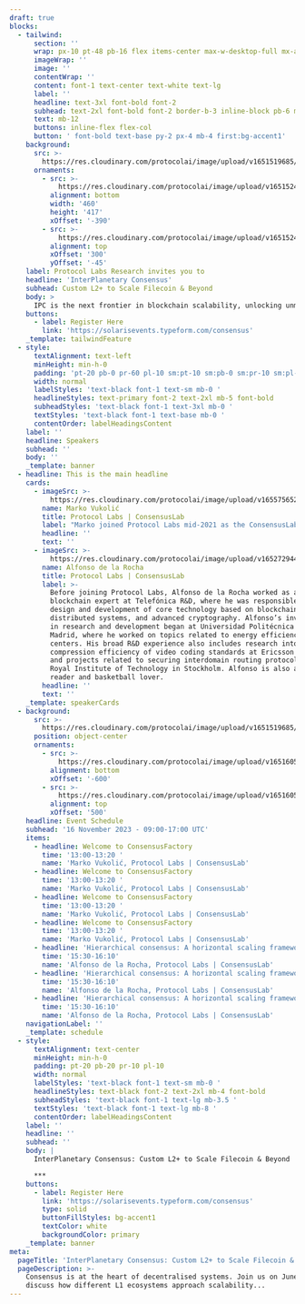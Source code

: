 ```yaml
---
draft: true
blocks:
  - tailwind:
      section: ''
      wrap: px-10 pt-48 pb-16 flex items-center max-w-desktop-full mx-auto
      imageWrap: ''
      image: ''
      contentWrap: ''
      content: font-1 text-center text-white text-lg
      label: ''
      headline: text-3xl font-bold font-2
      subhead: text-2xl font-bold font-2 border-b-3 inline-block pb-6 mb-16
      text: mb-12
      buttons: inline-flex flex-col
      button: ' font-bold text-base py-2 px-4 mb-4 first:bg-accent1'
    background:
      src: >-
        https://res.cloudinary.com/protocolai/image/upload/v1651519685/consensus-factory/hero_bg_gocqtx.png
      ornaments:
        - src: >-
            https://res.cloudinary.com/protocolai/image/upload/v1651524196/consensus-factory/hero-ornament-left_lvldlf.svg
          alignment: bottom
          width: '460'
          height: '417'
          xOffset: '-390'
        - src: >-
            https://res.cloudinary.com/protocolai/image/upload/v1651524200/consensus-factory/hero-ornament-right_dhqhk7.svg
          alignment: top
          xOffset: '300'
          yOffset: '-45'
    label: Protocol Labs Research invites you to
    headline: 'InterPlanetary Consensus'
    subhead: Custom L2+ to Scale Filecoin & Beyond
    body: >
      IPC is the next frontier in blockchain scalability, unlocking unmatched capacity and enabling new use cases.
    buttons:
      - label: Register Here
        link: 'https://solarisevents.typeform.com/consensus'
    _template: tailwindFeature
  - style:
      textAlignment: text-left
      minHeight: min-h-0
      padding: 'pt-20 pb-0 pr-60 pl-10 sm:pt-10 sm:pb-0 sm:pr-10 sm:pl-10'
      width: normal
      labelStyles: 'text-black font-1 text-sm mb-0 '
      headlineStyles: text-primary font-2 text-2xl mb-5 font-bold
      subheadStyles: 'text-black font-1 text-3xl mb-0 '
      textStyles: 'text-black font-1 text-base mb-0 '
      contentOrder: labelHeadingsContent
    label: ''
    headline: Speakers
    subhead: ''
    body: ''
    _template: banner
  - headline: This is the main headline
    cards:
      - imageSrc: >-
          https://res.cloudinary.com/protocolai/image/upload/v1655756520/consensus-factory/marko_vukoli_he2xhv.png
        name: Marko Vukolić
        title: Protocol Labs | ConsensusLab
        label: "Marko joined Protocol Labs mid-2021 as the ConsensusLab lead. Prior to this he was a Principal Research Staff Member in\_IBM Research Zurich, where he worked from 2015-2021 and earlier as a PostDoc (2008-2010). Marko obtained a Doctor of Science (PhD) degree in Distributed Systems from EPFL in the\_Distributed Programming Laboratory (LPD)\_in 2008. Prior to his PhD, Marko graduated from the\_EPFL Doctoral School in Computer and Communication Sciences\_in 2003 and obtained a dipl.ing. degree in Electrical Engineering (Telecommunications) from the\_School of Electrical Engineering, University of Belgrade, in 2001. Marko’s main research interest is in decentralized systems, that is in distributed systems that span multiple administrative and trust domains (e.g., permissionless and permissioned blockchain systems)."
        headline: ''
        text: ''
      - imageSrc: >-
          https://res.cloudinary.com/protocolai/image/upload/v1652729448/consensus-factory/Alfonso_de_la_Rocha_IOHK_prxwmd.png
        name: Alfonso de la Rocha
        title: Protocol Labs | ConsensusLab
        label: >-
          Before joining Protocol Labs, Alfonso de la Rocha worked as a
          blockchain expert at Telefónica R&D, where he was responsible for the
          design and development of core technology based on blockchains,
          distributed systems, and advanced cryptography. Alfonso’s involvement
          in research and development began at Universidad Politécnica de
          Madrid, where he worked on topics related to energy efficiency in data
          centers. His broad R&D experience also includes research into the
          compression efficiency of video coding standards at Ericsson Research
          and projects related to securing interdomain routing protocols at KTH
          Royal Institute of Technology in Stockholm. Alfonso is also an avid
          reader and basketball lover.
        headline: ''
        text: ''
    _template: speakerCards
  - background:
      src: >-
        https://res.cloudinary.com/protocolai/image/upload/v1651519685/consensus-factory/hero_bg_gocqtx.png
      position: object-center
      ornaments:
        - src: >-
            https://res.cloudinary.com/protocolai/image/upload/v1651605746/consensus-factory/event-ornament-bottom_m9sjeg.svg
          alignment: bottom
          xOffset: '-600'
        - src: >-
            https://res.cloudinary.com/protocolai/image/upload/v1651605750/consensus-factory/event-ornament-top_s0gkrv.svg
          alignment: top
          xOffset: '500'
    headline: Event Schedule
    subhead: '16 November 2023 - 09:00-17:00 UTC'
    items:
      - headline: Welcome to ConsensusFactory
        time: '13:00-13:20 '
        name: 'Marko Vukolić, Protocol Labs | ConsensusLab'
      - headline: Welcome to ConsensusFactory
        time: '13:00-13:20 '
        name: 'Marko Vukolić, Protocol Labs | ConsensusLab'
      - headline: Welcome to ConsensusFactory
        time: '13:00-13:20 '
        name: 'Marko Vukolić, Protocol Labs | ConsensusLab'
      - headline: Welcome to ConsensusFactory
        time: '13:00-13:20 '
        name: 'Marko Vukolić, Protocol Labs | ConsensusLab'
      - headline: 'Hierarchical consensus: A horizontal scaling framework for blockchains'
        time: '15:30-16:10'
        name: 'Alfonso de la Rocha, Protocol Labs | ConsensusLab'
      - headline: 'Hierarchical consensus: A horizontal scaling framework for blockchains'
        time: '15:30-16:10'
        name: 'Alfonso de la Rocha, Protocol Labs | ConsensusLab'
      - headline: 'Hierarchical consensus: A horizontal scaling framework for blockchains'
        time: '15:30-16:10'
        name: 'Alfonso de la Rocha, Protocol Labs | ConsensusLab'
    navigationLabel: ''
    _template: schedule
  - style:
      textAlignment: text-center
      minHeight: min-h-0
      padding: pt-20 pb-20 pr-10 pl-10
      width: normal
      labelStyles: 'text-black font-1 text-sm mb-0 '
      headlineStyles: text-black font-2 text-2xl mb-4 font-bold
      subheadStyles: 'text-black font-1 text-lg mb-3.5 '
      textStyles: 'text-black font-1 text-lg mb-8 '
      contentOrder: labelHeadingsContent
    label: ''
    headline: ''
    subhead: ''
    body: |
      InterPlanetary Consensus: Custom L2+ to Scale Filecoin & Beyond

      ***
    buttons:
      - label: Register Here
        link: 'https://solarisevents.typeform.com/consensus'
        type: solid
        buttonFillStyles: bg-accent1
        textColor: white
        backgroundColor: primary
    _template: banner
meta:
  pageTitle: 'InterPlanetary Consensus: Custom L2+ to Scale Filecoin & Beyond'
  pageDescription: >-
    Consensus is at the heart of decentralised systems. Join us on June 22 to
    discuss how different L1 ecosystems approach scalability...
---
```


